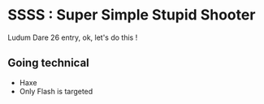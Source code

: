 # SSSS : Super Simple Stupid Shooter

Ludum Dare 26 entry, ok, let's do this !

## Going technical

* Haxe
* Only Flash is targeted